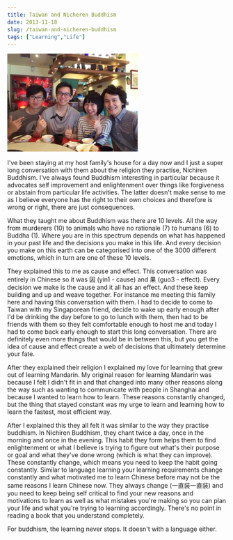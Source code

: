 ```yaml
---
title: Taiwan and Nicheren Buddhism
date: 2013-11-18
slug: /taiwan-and-nicheren-buddhism
tags: ["Learning","Life"]
---
```


[![IMG_0822](IMG_0822-300x225.jpg)](http://old.jefflau.net/wp-content/uploads/2013/11/IMG_0822.jpg)

I've been staying at my host family's house for a day now and I just a super long conversation with them about the religion they practise, Nichiren Buddhism. I've always found Buddhism interesting in particular because it advocates self improvement and enlightenment over things like forgiveness or abstain from particular life activities. The latter doesn't make sense to me as I believe everyone has the right to their own choices and therefore is wrong or right, there are just consequences.

What they taught me about Buddhism was there are 10 levels. All the way from murderers (10) to animals who have no rationale (7) to humans (6) to Buddha (1). Where you are in this spectrum depends on what has happened in your past life and the decisions you make in this life. And every decision you make on this earth can be categorised into one of the 3000 different emotions, which in turn are one of these 10 levels.

They explained this to me as cause and effect. This conversation was entirely in Chinese so it was 因 (yin1 - cause) and 果 (guo3 - effect). Every decision we make is the cause and it all has an effect. And these keep building and up and weave together. For instance me meeting this family here and having this conversation with them. I had to decide to come to Taiwan with my Singaporean friend, decide to wake up early enough after I'd be drinking the day before to go to lunch with them, then had to be friends with them so they felt comfortable enough to host me and today I had to come back early enough to start this long conversation. There are definitely even more things that would be in between this, but you get the idea of cause and effect create a web of decisions that ultimately determine your fate.

After they explained their religion I explained my love for learning that grew out of learning Mandarin. My original reason for learning Mandarin was because I felt I didn't fit in and that changed into many other reasons along the way such as wanting to communicate with people in Shanghai and because I wanted to learn how to learn. These reasons constantly changed, but the thing that stayed constant was my urge to learn and learning how to learn the fastest, most efficient way.

After I explained this they all felt it was similar to the way they practise buddhism. In Nichiren Buddhism, they chant twice a day, once in the morning and once in the evening. This habit they form helps them to find enlightenment or what I believe is trying to figure out what's their purpose or goal and what they've done wrong (which is what they can improve). These constantly change, which means you need to keep the habit going constantly. Similar to language learning your learning requirements change constantly and what motivated me to learn Chinese before may not be the same reasons I learn Chinese now. They always change (一直装一直装) and you need to keep being self critical to find your new reasons and motivations to learn as well as what mistakes you're making so you can plan your life and what you're trying to learning accordingly. There's no point in reading a book that you understand completely.

For buddhism, the learning never stops. It doesn't with a language either.

&nbsp;